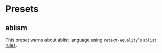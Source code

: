 # Presets

## ablism

This preset warns about ablist language using
[`retext-equality`'s `ablist` rules](https://github.com/retextjs/retext-equality/blob/master/data/en/ablist.yml).
